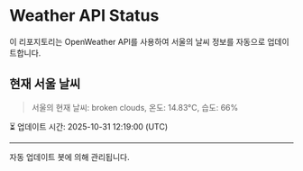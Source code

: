 
# Weather API Status

이 리포지토리는 OpenWeather API를 사용하여 서울의 날씨 정보를 자동으로 업데이트합니다.

## 현재 서울 날씨
> 서울의 현재 날씨: broken clouds, 온도: 14.83°C, 습도: 66%

⏳ 업데이트 시간: 2025-10-31 12:19:00 (UTC)

---
자동 업데이트 봇에 의해 관리됩니다.
